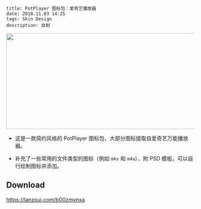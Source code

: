 ```
title: PotPlayer 图标包：爱奇艺播放器
date: 2018.11.03 14:25
tags: Skin Design
description: 自制
```

<img src="/res/20181103-1425-001.webp" width="627" height="256" class="no-border">

- 这是一款简约风格的 PotPlayer 图标包，大部分图标提取自爱奇艺万能播放器。

- 补充了一些常用的文件类型的图标（例如 `mkv` 和 `m4a`），附 PSD 模板，可以自行绘制图标并添加。

## Download

<https://lanzoui.com/b00zmvnxa>
